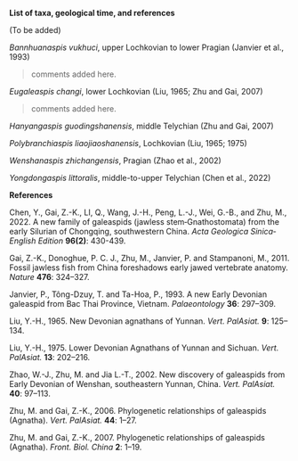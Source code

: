 **List of taxa, geological time, and references**

(To be added)

*Bannhuanaspis vukhuci*, upper Lochkovian to lower Pragian (Janvier et al., 1993)

> comments added here.

*Eugaleaspis changi*, lower Lochkovian (Liu, 1965; Zhu and Gai, 2007)

> comments added here.

*Hanyangaspis guodingshanensis*, middle Telychian (Zhu and Gai, 2007)

*Polybranchiaspis liaojiaoshanensis*, Lochkovian (Liu, 1965; 1975)

*Wenshanaspis zhichangensis*, Pragian (Zhao et al., 2002)

*Yongdongaspis littoralis*, middle-to-upper Telychian (Chen et al., 2022)

**References**

Chen, Y., Gai, Z.-K., LI, Q., Wang, J.-H., Peng, L.-J., Wei, G.-B., and Zhu, M., 2022. A new family of galeaspids (jawless stem‐Gnathostomata) from the early Silurian of Chongqing, southwestern China. *Acta Geologica Sinica‐English Edition* **96(2)**: 430-439.

Gai, Z.-K., Donoghue, P. C. J., Zhu, M., Janvier, P. and Stampanoni, M., 2011. Fossil jawless fish from China foreshadows early jawed vertebrate anatomy. *Nature* **476**: 324–327.

Janvier, P., Tông-Dzuy, T. and Ta-Hoa, P., 1993. A new Early Devonian galeaspid from Bac Thai Province, Vietnam. *Palaeontology* **36**: 297–309.

Liu, Y.-H., 1965. New Devonian agnathans of Yunnan. *Vert. PalAsiat.* **9**: 125–134.

Liu, Y.-H., 1975. Lower Devonian Agnathans of Yunnan and Sichuan. *Vert. PalAsiat.* **13**: 202–216.

Zhao, W.-J., Zhu, M. and Jia L.-T., 2002. New discovery of galeaspids from Early Devonian of Wenshan, southeastern Yunnan, China. *Vert. PalAsiat.* **40**: 97–113.

Zhu, M. and Gai, Z.-K., 2006. Phylogenetic relationships of galeaspids (Agnatha). *Vert. PalAsiat.* **44**: 1–27.

Zhu, M. and Gai, Z.-K., 2007. Phylogenetic relationships of galeaspids (Agnatha). *Front. Biol. China* **2**: 1–19.
